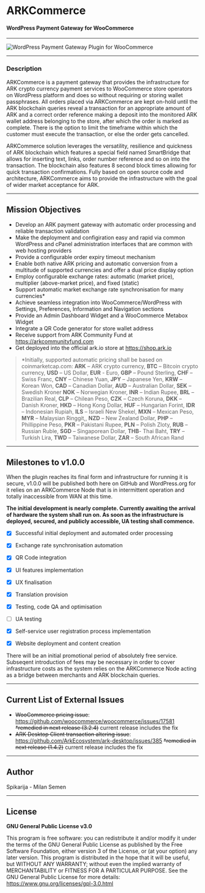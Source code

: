 # **ARKCommerce**
#### WordPress Payment Gateway for WooCommerce
----------

![WordPress Payment Gateway Plugin for WooCommerce](https://imgur.com/HaXPX4D.jpg)

----------

### **Description**
ARKCommerce is a payment gateway that provides the infrastructure for ARK crypto currency payment services to WooCommerce store operators on WordPress platform and does so without requiring or storing wallet passphrases. All orders placed via ARKCommerce are kept on-hold until the ARK blockchain queries reveal a transaction for an appropriate amount of ARK and a correct order reference making a deposit into the monitored ARK wallet address belonging to the store, after which the order is marked as complete. There is the option to limit the timeframe within which the customer must execute the transaction, or else the order gets cancelled.

ARKCommerce solution leverages the versatility, resilience and quickness of ARK blockchain which features a special field named SmartBridge that allows for inserting text, links, order number reference and so on into the transaction. The blockchain also features 8 second block times allowing for quick transaction confirmations. Fully based on open source code and architecture, ARKCommerce aims to provide the infrastructure with the goal of wider market acceptance for ARK.

----------

## **Mission Objectives**
 - Develop an ARK payment gateway with automatic order processing and reliable transaction validation
 - Make the deployment and configiration easy and rapid via common WordPress and cPanel administration interfaces that are common with web hosting providers
 - Provide a configurable order expiry timeout mechanism
 - Enable both native ARK pricing and automatic conversion from a multitude of supported currencies and offer a dual price display option
 - Employ configurable exchange rates: automatic (market price), multiplier (above-market price), and fixed (static)
 - Support automatic market exchange rate synchronisation for many currencies*
 - Achieve seamless integration into WooCommerce/WordPress with Settings, Preferences, Information and Navigation sections
 - Provide an Admin Dashboard Widget and a WooCommerce Metabox Widget
 - Integrate a QR Code generator for store wallet address
 - Receive support from ARK Community Fund at https://arkcommunityfund.com
 - Get deployed into the official ark.io store at https://shop.ark.io

> *Initially, supported automatic pricing shall be based on coinmarketcap.com: **ARK** – ARK crypto currency, **BTC** – Bitcoin crypto currency, **USD** – US Dollar, **EUR** - Euro, **GBP** – Pound Sterling, **CHF** – Swiss Franc, **CNY** – Chinese Yuan, **JPY** – Japanese Yen, **KRW** – Korean Won, **CAD** – Canadian Dollar, **AUD** – Australian Dollar, **SEK** – Swedish Kroner **NOK** – Norwegian Kroner, **INR** – Indian Rupee, **BRL** – Brazilian Real, **CLP** – Chilean Peso, **CZK** – Czech Koruna, **DKK** – Danish Kroner, **HKD** – Hong Kong Dollar, **HUF** – Hungarian Forint, **IDR** – Indonesian Rupiah, **ILS** – Israeli New Shekel, **MXN** – Mexican Peso, **MYR** – Malaysian Ringgit,, **NZD** – New Zealand Dollar, **PHP** – Phillippine Peso, **PKR** – Pakistani Rupee, **PLN** – Polish Zloty, **RUB** – Russian Ruble, **SGD** – Singaporean Dollar, **THB**- Thai Baht, **TRY** – Turkish Lira, **TWD** – Taiwanese Dollar, **ZAR** – South African Rand

----------

## **Milestones to v1.0.0**
When the plugin reaches its final form and infrastructure for running it is secure, v1.0.0 will be published both here on GitHub and WordPress.org for it relies on an ARKCommerce Node that is in intermittent operation and totally inaccessible from WAN at this time.

**The initial development is nearly complete. Currently awaiting the arrival of hardware the system shall run on. As soon as the infrastructure is deployed, secured, and publicly accessible, UA testing shall commence.**

  - [x] Successful initial deployment and automated order processing
 
  - [x] Exchange rate synchronisation automation
 
  - [x] QR Code integration
 
  - [x] UI features implementation
 
  - [x] UX finalisation
 
  - [x] Translation provision
 
  - [x] Testing, code QA and optimisation
 
  - [ ] UA testing
 
  - [X] Self-service user registration process implementation
 
  - [x] Website deployment and content creation
 
There will be an initial promotional period of absolutely free service. Subseqent introduction of fees may be necessary in order to cover infrastructure costs as the system relies on the ARKCommerce Node acting as a bridge between merchants and ARK blockchain queries.

----------
## **Current List of External Issues**
 - <s>WooCommerce pricing issue</s>: https://github.com/woocommerce/woocommerce/issues/17581
<s>*remedied in next release (3.2.4)</s> current release includes the fix
 - <s>ARK Desktop Client transaction altering issue</s>: https://github.com/ArkEcosystem/ark-desktop/issues/385
<s>*remedied in next release (1.4.2)</s> current release includes the fix

----------
## **Author**
Spikarija - Milan Semen

----------
## **License**

**GNU General Public License v3.0**

This program is free software: you can redistribute it and/or modify it under the terms of the GNU General Public License as published by the Free Software Foundation, either version 3 of the License, or (at your option) any later version.
This program is distributed in the hope that it will be useful, but WITHOUT ANY WARRANTY; without even the implied warranty of MERCHANTABILITY or FITNESS FOR A PARTICULAR PURPOSE.  See the GNU General Public License for more details: https://www.gnu.org/licenses/gpl-3.0.html
